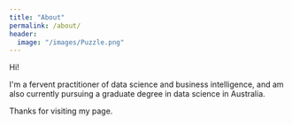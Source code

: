 ```yaml
---
title: "About"
permalink: /about/
header:
  image: "/images/Puzzle.png"
---
```


Hi!

I'm a fervent practitioner of data science and business intelligence, and am also currently pursuing a graduate degree in data science in Australia.

Thanks for visiting my page.

